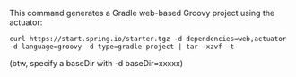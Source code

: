 This command generates a Gradle web-based Groovy project using the actuator:

`curl https://start.spring.io/starter.tgz -d dependencies=web,actuator -d language=groovy -d type=gradle-project | tar -xzvf -t`

(btw, specify a baseDir with -d baseDir=xxxxx)
